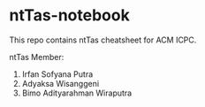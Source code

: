 # ntTas-notebook
This repo contains ntTas cheatsheet for ACM ICPC. 

ntTas Member:
1. Irfan Sofyana Putra
2. Adyaksa Wisanggeni
3. Bimo Adityarahman Wiraputra
